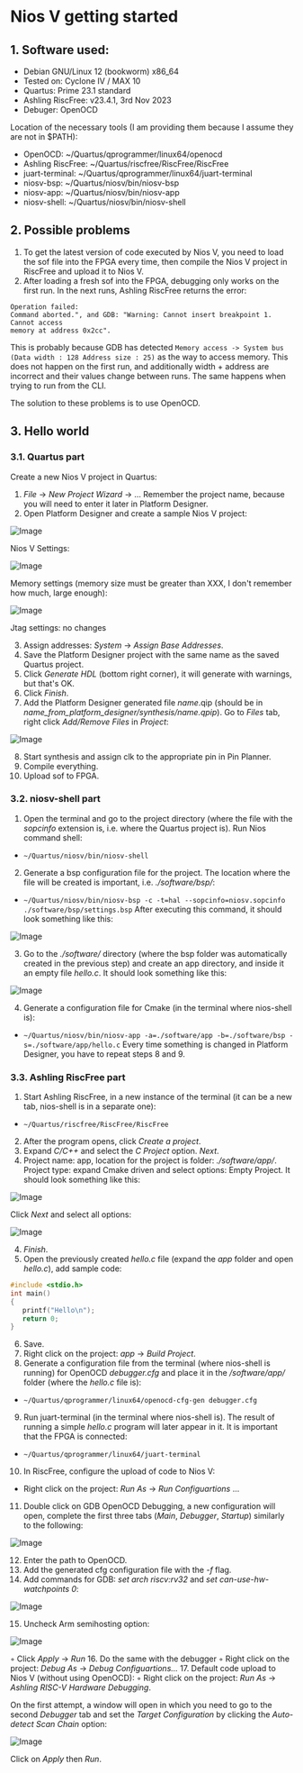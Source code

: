 # Nios V getting started

## 1. Software used:
- Debian GNU/Linux 12 (bookworm) x86_64
- Tested on: Cyclone IV / MAX 10
- Quartus: Prime 23.1 standard
- Ashling RiscFree: v23.4.1, 3rd Nov 2023
- Debuger: OpenOCD

Location of the necessary tools (I am providing them because I assume they are
not in $PATH):
- OpenOCD: ~/Quartus/qprogrammer/linux64/openocd
- Ashling RiscFree: ~/Quartus/riscfree/RiscFree/RiscFree
- juart-terminal: ~/Quartus/qprogrammer/linux64/juart-terminal
- niosv-bsp: ~/Quartus/niosv/bin/niosv-bsp
- niosv-app: ~/Quartus/niosv/bin/niosv-app
- niosv-shell: ~/Quartus/niosv/bin/niosv-shell

## 2. Possible problems
1. To get the latest version of code executed by Nios V, you need to load the
sof file into the FPGA every time, then compile the Nios V project in RiscFree
and upload it to Nios V.
2. After loading a fresh sof into the FPGA, debugging only works on the first
run. In the next runs, Ashling RiscFree returns the error:
```
Operation failed:
Command aborted.", and GDB: "Warning: Cannot insert breakpoint 1. Cannot access
memory at address 0x2cc".
```
This is probably because GDB has detected `Memory access -> System bus (Data
width : 128 Address size : 25)` as the way to access memory. This does not
happen on the first run, and additionally width + address are incorrect and
their values ​​change between runs. The same happens when trying to run from the
CLI.

The solution to these problems is to use OpenOCD.

## 3. Hello world
### 3.1. Quartus part
Create a new Nios V project in Quartus:
1. *File* → *New Project Wizard* → ...
Remember the project name, because you will need to enter it later in Platform
Designer.
2. Open Platform Designer and create a sample Nios V project:

![Image](https://github.com/user-attachments/assets/5d2f6500-0db5-4d09-9f0b-1e9cd425bb21)

Nios V Settings:

![Image](https://github.com/user-attachments/assets/b742fbda-9891-47c5-b5d6-568c6063799e)

Memory settings (memory size must be greater than XXX, I don't remember how
much, large enough):

![Image](https://github.com/user-attachments/assets/29164ed4-f43b-4407-8ad6-d34eff0a6285)

Jtag settings: no changes

3. Assign addresses: *System* → *Assign Base Addresses*.
4. Save the Platform Designer project with the same name as the saved Quartus
project.
5. Click *Generate HDL* (bottom right corner), it will generate with warnings,
but that's OK.
6. Click *Finish*.
7. Add the Platform Designer generated file *name*.qip (should be in *name_from_platform_designer/synthesis/name.qpip*). Go to *Files* tab, right
click *Add/Remove Files* in *Project*:

![Image](https://github.com/user-attachments/assets/a2a9b455-a930-4a5c-b3ce-cbbbeaa69a2d)

8. Start synthesis and assign clk to the appropriate pin in Pin Planner.
9. Compile everything.
10. Upload sof to FPGA.

### 3.2. niosv-shell part
1. Open the terminal and go to the project directory (where the file with the
*sopcinfo* extension is, i.e. where the Quartus project is). Run Nios command
shell:
- `~/Quartus/niosv/bin/niosv-shell`
2. Generate a bsp configuration file for the project. The location where the
file will be created is important, i.e. *./software/bsp/*:
- `~/Quartus/niosv/bin/niosv-bsp -c -t=hal --sopcinfo=niosv.sopcinfo ./software/bsp/settings.bsp`
After executing this command, it should look something like this:

![Image](https://github.com/user-attachments/assets/11a6b8d0-5e01-4705-be68-d45d78069c7a)

3. Go to the *./software/* directory (where the bsp folder was automatically
created in the previous step) and create an app directory, and inside it an
empty file *hello.c*. It should look something like this:

![Image](https://github.com/user-attachments/assets/5aaa93df-2e6b-43c4-a7c3-9af28112030c)

4. Generate a configuration file for Cmake (in the terminal where nios-shell
is):
- `~/Quartus/niosv/bin/niosv-app -a=./software/app -b=./software/bsp -s=./software/app/hello.c`
Every time something is changed in Platform Designer, you have to repeat steps 8
and 9.

### 3.3. Ashling RiscFree part
1. Start Ashling RiscFree, in a new instance of the terminal (it can be a new
tab, nios-shell is in a separate one):
- `~/Quartus/riscfree/RiscFree/RiscFree` <br/>
2. After the program opens, click *Create a project*.
2. Expand *C/C++* and select the *C Project* option. *Next*.
3. Project name: app, location for the project is folder: *./software/app/*.
Project type: expand Cmake driven and select options: Empty Project. It should
look something like this:

![Image](https://github.com/user-attachments/assets/1c63b750-052e-4e88-bdcd-a0d68cf9506b)

Click *Next* and select all options:

![Image](https://github.com/user-attachments/assets/cd2efd72-9aa7-4f09-a37b-642439c3eace)

4. *Finish*.
5. Open the previously created *hello.c* file (expand the *app* folder and open
*hello.c*), add sample code:
```cpp
#include <stdio.h>
int main()
{
   printf("Hello\n");
   return 0;
}
```
6. Save.
7. Right click on the project: *app* → *Build Project*.
8. Generate a configuration file from the terminal (where nios-shell is running)
for OpenOCD *debugger.cfg* and place it in the */software/app/* folder (where
the *hello.c* file is):
- `~/Quartus/qprogrammer/linux64/openocd-cfg-gen debugger.cfg`
9. Run juart-terminal (in the terminal where nios-shell is). The result of
running a simple *hello.c* program will later appear in it. It is important that
the FPGA is connected:
- `~/Quartus/qprogrammer/linux64/juart-terminal`
10. In RiscFree, configure the upload of code to Nios V:
- Right click on the project: *Run As* → *Run Configuartions* ...
11. Double click on GDB OpenOCD Debugging, a new configuration will open,
complete the first three tabs (*Main*, *Debugger*, *Startup*) similarly to the
following:

![Image](https://github.com/user-attachments/assets/36ebc99a-b828-4a1c-8cbd-7b8eed2cc674)

12. Enter the path to OpenOCD.
13. Add the generated cfg configuration file with the *-f* flag.
14. Add commands for GDB: *set arch riscv:rv32* and *set can-use-hw-watchpoints
0*:

![Image](https://github.com/user-attachments/assets/e890f11d-4815-4b67-9ad1-5bb07593bf28)

15. Uncheck Arm semihosting option:

![Image](https://github.com/user-attachments/assets/88fa213a-8e8a-4a6e-bb28-fadb4e90736d)

◦ Click *Apply* → *Run*
16. Do the same with the debugger
◦ Right click on the project: *Debug As* → *Debug Configuartions...*
17. Default code upload to Nios V (without using OpenOCD):
◦ Right click on the project: *Run As* → *Ashling RISC-V Hardware Debugging*.

On the first attempt, a window will open in which you need to go to the second
*Debugger* tab and set the *Target Configuration* by clicking the *Auto-detect
Scan Chain* option:

![Image](https://github.com/user-attachments/assets/f221d30a-515a-4103-9cbe-e9dd9cf52221)

Click on *Apply* then *Run*.
